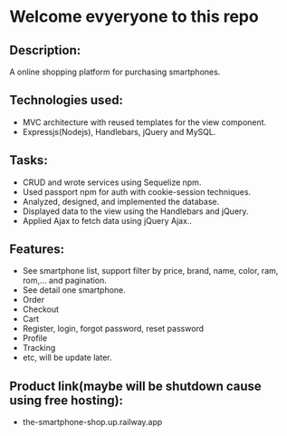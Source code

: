 # Welcome evyeryone to this repo

## Description: 
A online shopping platform for purchasing smartphones.

## Technologies used: 
  - MVC architecture with reused templates for the view component.
  - Expressjs(Nodejs), Handlebars, jQuery and MySQL.

## Tasks:
 - CRUD and wrote services using Sequelize npm.
 - Used passport npm for auth with cookie-session techniques.
 - Analyzed, designed, and implemented the database.
 - Displayed data to the view using the Handlebars and jQuery.
 - Applied Ajax to fetch data using jQuery Ajax..

## Features:
 - See smartphone list, support filter by price, brand, name, color, ram, rom,... and pagination.
 - See detail one smartphone.
 - Order
 - Checkout
 - Cart
 - Register, login, forgot password, reset password
 - Profile
 - Tracking
 - etc, will be update later.

## Product link(maybe will be shutdown cause using free hosting): 
 - the-smartphone-shop.up.railway.app
 
